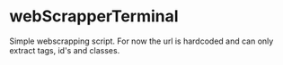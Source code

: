 # webScrapperTerminal

Simple webscrapping script.
For now the url is hardcoded and can only extract tags, id's and classes.

